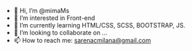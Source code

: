 - 👋 Hi, I’m @mimaMs
- 👀 I’m interested in Front-end
- 🌱 I’m currently learning HTML/CSS, SCSS, BOOTSTRAP, JS.
- 💞️ I’m looking to collaborate on ...
- 📫 How to reach me: sarenacmilana@gmail.com

<!---
mimaMs/mimaMs is a ✨ special ✨ repository because its `README.md` (this file) appears on your GitHub profile.
You can click the Preview link to take a look at your changes.
--->
